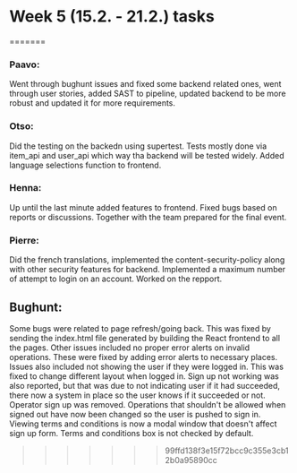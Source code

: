 # Week 5 (15.2. - 21.2.) tasks


=======
### Paavo:

Went through bughunt issues and fixed some backend related ones, went through user stories, added SAST to pipeline, updated backend to be more robust and updated it for more requirements.

### Otso:

Did the testing on the backedn using supertest. Tests mostly done via item_api and user_api which way tha backend will be tested widely. Added language selections function to frontend. 


### Henna:
Up until the last minute added features to frontend. Fixed bugs based on reports or discussions. Together with the team prepared for the final event.


### Pierre:
Did the french translations, implemented the content-security-policy along with other security features for backend. Implemented a maximum number of attempt to login on an account. Worked on the repport.



## Bughunt:

Some bugs were related to page refresh/going back. This was fixed by sending the index.html file generated by building the React frontend to all the pages. Other issues included no proper error alerts on invalid operations. These were fixed by adding error alerts to necessary places. Issues also included not showing the user if they were logged in. This was fixed to change different layout when logged in. Sign up not working was also reported, but that was due to not indicating user if it had succeeded, there now a system in place so the user knows if it succeeded or not. Operator sign up was removed. Operations that shouldn't be allowed when signed out have now been changed so the user is pushed to sign in. Viewing terms and conditions is now a modal window that doesn't affect sign up form. Terms and conditions box is not checked by default.
>>>>>>> 99ffd138f3e15f72bcc9c355e3cb12b0a95890cc
